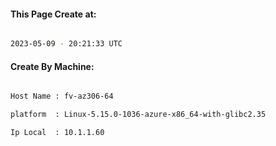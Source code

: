 
   
#### This Page Create at:

```bash

2023-05-09 - 20:21:33 UTC

```

#### Create By Machine:

```bash

Host Name : fv-az306-64

platform  : Linux-5.15.0-1036-azure-x86_64-with-glibc2.35

Ip Local  : 10.1.1.60

```

